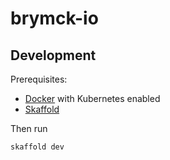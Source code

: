 brymck-io
=========

Development
-----------

Prerequisites:

* [Docker](https://www.docker.com/get-started) with Kubernetes enabled
* [Skaffold](https://github.com/GoogleContainerTools/skaffold)

Then run

```bash
skaffold dev
```
